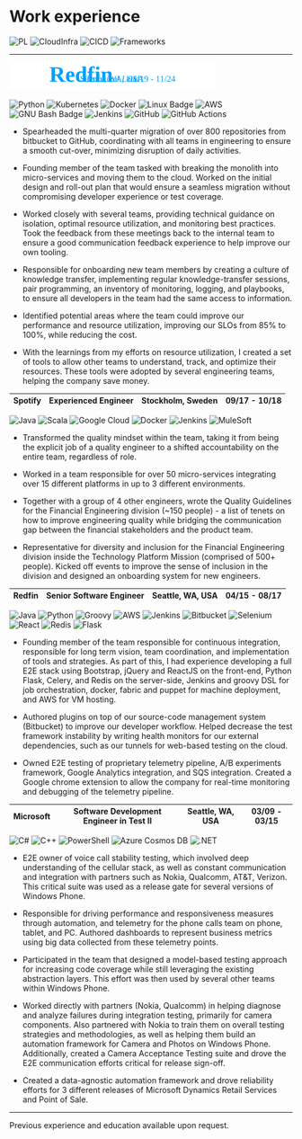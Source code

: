 # Work experience
![PL](https://img.shields.io/badge/programming_languages-4EAA25?style=flat)
![CloudInfra](https://img.shields.io/badge/Cloud_and_Infrastructure-0052CC?style=flat)
![CICD](https://img.shields.io/badge/CICD-5C2D91?style=flat)
![Frameworks](https://img.shields.io/badge/Frameworks_and_Libraries-ED8B00?style=flat)

----
![Redfin Header](./redfin_technical_lead.svg)

![Python](https://img.shields.io/badge/Python-4EAA25?style=flat&logo=python&logoColor=white)
![Kubernetes](https://img.shields.io/badge/Kubernetes-0052CC?style=flat&logo=kubernetes&logoColor=white)
![Docker](https://img.shields.io/badge/Docker-0052CC?style=flat&logo=docker&logoColor=white)
![Linux Badge](https://img.shields.io/badge/Linux-0052CC?logo=linux&logoColor=fff&style=flat)
![AWS](https://img.shields.io/badge/AWS-0052CC?style=flat&logo=amazon-aws&logoColor=white)
![GNU Bash Badge](https://img.shields.io/badge/GNU%20Bash-5C2D91?logo=gnubash&logoColor=fff&style=flat)
![Jenkins](https://img.shields.io/badge/Jenkins-5C2D91?style=flat&logo=jenkins&logoColor=white)
![GitHub](https://img.shields.io/badge/GitHub-5C2D91?style=flat&logo=github&logoColor=white)
![GitHub Actions](https://img.shields.io/badge/github%20actions-5C2D91.svg?style=flat&logo=githubactions&logoColor=white)



* Spearheaded the multi-quarter migration of over 800 repositories from bitbucket to GitHub, coordinating with all teams in engineering to ensure a smooth cut-over, minimizing disruption of daily activities. 

* Founding member of the team tasked with breaking the monolith into micro-services and moving them to the cloud.  Worked on the initial design and roll-out plan that would ensure a seamless migration without compromising developer experience or test coverage. 

* Worked closely with several teams, providing technical guidance on isolation, optimal resource utilization, and monitoring best practices.  Took the feedback from these meetings back to the internal team to ensure a good communication feedback experience to help improve our own tooling. 

* Responsible for onboarding new team members by creating a culture of knowledge transfer, implementing regular knowledge-transfer sessions, pair programming, an inventory of monitoring, logging, and playbooks, to ensure all developers in the team had the same access to information. 

* Identified potential areas where the team could improve our performance and resource utilization, improving our SLOs from 85% to 100%, while reducing the cost. 

* With the learnings from my efforts on resource utilization, I created a set of tools to allow other teams to understand, track, and optimize their resources.  These tools were adopted by several engineering teams, helping the company save money. 


| <span class="company-name">Spotify</span>| <span class="position-title">Experienced Engineer</span> | <span class="company-location">Stockholm, Sweden</span> | <span class="position-timeline">09/17 - 10/18</span> |
| --- | ---|---|---|

![Java](https://img.shields.io/badge/Java-4EAA25?style=flat&logo=openjdk&logoColor=white)
![Scala](https://img.shields.io/badge/Scala-4EAA25?style=flat&logo=scala&logoColor=white)
![Google Cloud](https://img.shields.io/badge/Google_Cloud-0052CC?style=flat&logo=google-cloud&logoColor=white)
![Docker](https://img.shields.io/badge/Docker-0052CC?style=flat&logo=docker&logoColor=white)
![Jenkins](https://img.shields.io/badge/Jenkins-5C2D91?style=flat&logo=jenkins&logoColor=white)
![MuleSoft](https://img.shields.io/badge/MuleSoft-ED8B00?style=flat&logo=mulesoft&logoColor=white)

* Transformed the quality mindset within the team, taking it from being the explicit job of a quality engineer to a shifted accountability on the entire team, regardless of role. 

* Worked in a team responsible for over 50 micro-services integrating over 15 different platforms in up to 3 different environments.   

* Together with a group of 4 other engineers, wrote the Quality Guidelines for the Financial Engineering division (~150 people) - a list of tenets on how to improve engineering quality while bridging the communication gap between the financial stakeholders and the product team. 

* Representative for diversity and inclusion for the Financial Engineering division inside the Technology Platform Mission (comprised of 500+ people).  Kicked off events to improve the sense of inclusion in the division and designed an onboarding system for new engineers. 



| <span class="company-name">Redfin</span>| <span class="position-title">Senior Software Engineer</span> | <span class="company-location">Seattle, WA, USA</span> | <span class="position-timeline">04/15 - 08/17</span> |
| --- | ---|---|---|


![Java](https://img.shields.io/badge/Java-4EAA25?style=flat&logo=openjdk&logoColor=white)
![Python](https://img.shields.io/badge/Python-4EAA25?style=flat&logo=python&logoColor=white)
![Groovy](https://img.shields.io/badge/Groovy-4EAA25?style=flat&logo=apache-groovy&logoColor=white)
![AWS](https://img.shields.io/badge/AWS-0052CC?style=flat&logo=amazon-aws&logoColor=white)
![Jenkins](https://img.shields.io/badge/Jenkins-5C2D91?style=flat&logo=jenkins&logoColor=white)
![Bitbucket](https://img.shields.io/badge/Bitbucket-5C2D91?style=flat&logo=bitbucket&logoColor=white)
![Selenium](https://img.shields.io/badge/Selenium-ED8B00?style=flat&logo=selenium&logoColor=white)
![React](https://img.shields.io/badge/React-ED8B00?style=flat&logo=react&logoColor=white)
![Redis](https://img.shields.io/badge/redis-ED8B00.svg?style=flat&logo=redis&logoColor=white)
![Flask](https://img.shields.io/badge/flask-ED8B00.svg?style=flat&logo=flask&logoColor=white)

* Founding member of the team responsible for continuous integration, responsible for long term vision, team coordination, and implementation of tools and strategies.  As part of this, I had experience developing a full E2E stack using Bootstrap, jQuery and ReactJS on the front-end, Python Flask, Celery, and Redis on the server-side, Jenkins and groovy DSL for job orchestration, docker, fabric and puppet for machine deployment, and AWS for VM hosting. 

* Authored plugins on top of our source-code management system (Bitbucket) to improve our developer workflow.  Helped decrease the test framework instability by writing health monitors for our external dependencies, such as our tunnels for web-based testing on the cloud. 

* Owned E2E testing of proprietary telemetry pipeline, A/B experiments framework, Google Analytics integration, and SQS integration.  Created a Google chrome extension to allow the company for real-time monitoring and debugging of the telemetry pipeline.


| <span class="company-name">Microsoft</span>| <span class="position-title">Software Development Engineer in Test II</span> | <span class="company-location">Seattle, WA, USA</span> | <span class="position-timeline">03/09 - 03/15</span> |
| --- | ---|---|---|


![C#](https://img.shields.io/badge/C%23-4EAA25?style=flat&logo=c-sharp&logoColor=white)
![C++](https://img.shields.io/badge/C%2B%2B-4EAA25?style=flat&logo=c%2B%2B&logoColor=white)
![PowerShell](https://img.shields.io/badge/PowerShell-4EAA25?style=flat&logo=powershell&logoColor=white)
![Azure Cosmos DB](https://img.shields.io/badge/Azure_Cosmos_DB-0052CC?style=flat&logo=azure-cosmos-db&logoColor=white)
![.NET](https://img.shields.io/badge/.NET-ED8B00?style=flat&logo=.net&logoColor=white)

* E2E owner of voice call stability testing, which involved deep understanding of the cellular stack, as well as constant communication and integration with partners such as Nokia, Qualcomm, AT&T, Verizon.  This critical suite was used as a release gate for several versions of Windows Phone. 

* Responsible for driving performance and responsiveness measures through automation, and telemetry for the phone calls team on phone, tablet, and PC.  Authored dashboards to represent business metrics using big data collected from these telemetry points. 

* Participated in the team that designed a model-based testing approach for increasing code coverage while still leveraging the existing abstraction layers.  This effort was then used by several other teams within Windows Phone. 

* Worked directly with partners (Nokia, Qualcomm) in helping diagnose and analyze failures during integration testing, primarily for camera components.  Also partnered with Nokia to train them on overall testing strategies and methodologies, as well as helping them build an automation framework for Camera and Photos on Windows Phone.  Additionally, created a Camera Acceptance Testing suite and drove the E2E communication efforts critical for release sign-off. 

* Created a data-agnostic automation framework and drove reliability efforts for 3 different releases of Microsoft Dynamics Retail Services and Point of Sale.

---

Previous experience and education available upon request.
